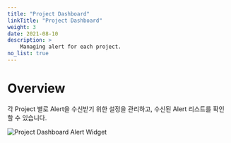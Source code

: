 ```yaml
---
title: "Project Dashboard"
linkTitle: "Project Dashboard"
weight: 3
date: 2021-08-10
description: >
    Managing alert for each project.
no_list: true
---
```


# Overview
각 Project 별로 Alert을 수신받기 위한 설정을 관리하고, 수신된 Alert 리스트를 확인할 수 있습니다.

![Project Dashboard Alert Widget](/ko/docs/guides_v1/alert_manager/project_dashboard/project_dashboard_img/alert_manager_project_dashboard_img_01.png)



